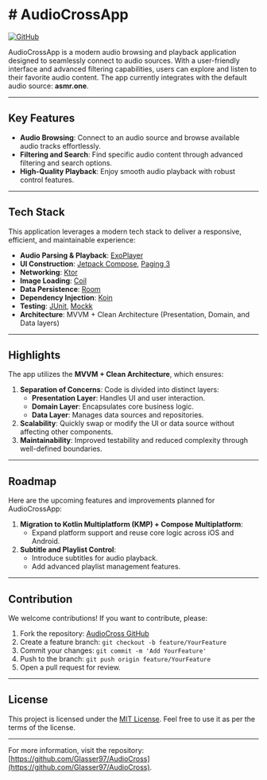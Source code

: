 # # AudioCrossApp

[![GitHub](https://img.shields.io/badge/GitHub-AudioCross-blue)](https://github.com/Glasser97/AudioCross)

AudioCrossApp is a modern audio browsing and playback application designed to seamlessly connect to audio sources. With a user-friendly interface and advanced filtering capabilities, users can explore and listen to their favorite audio content. The app currently integrates with the default audio source: **asmr.one**.

---

## Key Features

- **Audio Browsing**: Connect to an audio source and browse available audio tracks effortlessly.
- **Filtering and Search**: Find specific audio content through advanced filtering and search options.
- **High-Quality Playback**: Enjoy smooth audio playback with robust control features.

---

## Tech Stack

This application leverages a modern tech stack to deliver a responsive, efficient, and maintainable experience:

- **Audio Parsing & Playback**: [ExoPlayer](https://github.com/google/ExoPlayer)
- **UI Construction**: [Jetpack Compose](https://developer.android.com/jetpack/compose), [Paging 3](https://developer.android.com/topic/libraries/architecture/paging/v3-overview)
- **Networking**: [Ktor](https://ktor.io/)
- **Image Loading**: [Coil](https://coil-kt.github.io/coil/)
- **Data Persistence**: [Room](https://developer.android.com/jetpack/androidx/releases/room)
- **Dependency Injection**: [Koin](https://insert-koin.io/)
- **Testing**:  [JUnit](https://junit.org/junit4/), [Mockk](https://mockk.io/)
- **Architecture**: MVVM + Clean Architecture (Presentation, Domain, and Data layers)

---

## Highlights

The app utilizes the **MVVM + Clean Architecture**, which ensures:

1. **Separation of Concerns**: Code is divided into distinct layers:
   - **Presentation Layer**: Handles UI and user interaction.
   - **Domain Layer**: Encapsulates core business logic.
   - **Data Layer**: Manages data sources and repositories.
2. **Scalability**: Quickly swap or modify the UI or data source without affecting other components.
3. **Maintainability**: Improved testability and reduced complexity through well-defined boundaries.

---

## Roadmap

Here are the upcoming features and improvements planned for AudioCrossApp:

1. **Migration to Kotlin Multiplatform (KMP) + Compose Multiplatform**:
   - Expand platform support and reuse core logic across iOS and Android.
2. **Subtitle and Playlist Control**:
   - Introduce subtitles for audio playback.
   - Add advanced playlist management features.

---

## Contribution

We welcome contributions! If you want to contribute, please:

1. Fork the repository: [AudioCross GitHub](https://github.com/Glasser97/AudioCross)
2. Create a feature branch: `git checkout -b feature/YourFeature`
3. Commit your changes: `git commit -m 'Add YourFeature'`
4. Push to the branch: `git push origin feature/YourFeature`
5. Open a pull request for review.

---

## License

This project is licensed under the [MIT License](LICENSE). Feel free to use it as per the terms of the license.

---

For more information, visit the repository: [https://github.com/Glasser97/AudioCross](https://github.com/Glasser97/AudioCross).
